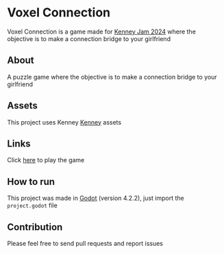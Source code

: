 # Voxel Connection

Voxel Connection is a game made for [Kenney Jam 2024](https://itch.io/jam/kenney-jam-2024) where the objective is to make a connection bridge to your girlfriend

## About

A puzzle game where the objective is to make a connection bridge to your girlfriend

## Assets

This project uses Kenney [Kenney](https://www.kenney.nl/) assets

## Links

Click [here](https://julio-igreja.itch.io/voxel-connection) to play the game

## How to run

This project was made in [Godot](https://godotengine.org) (version 4.2.2), just import the `project.godot` file

## Contribution

Please feel free to send pull requests and report issues
